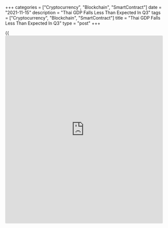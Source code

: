 +++
categories = ["Cryptocurrency", "Blockchain", "SmartContract"]
date = "2021-11-15"
description = "Thai GDP Falls Less Than Expected In Q3"
tags = ["Cryptocurrency", "Blockchain", "SmartContract"]
title = "Thai GDP Falls Less Than Expected In Q3"
type = "post"
+++

{{<iframe id="large-banner" src="https://www.bounty.group/#slide=26.0" width="100%" height="600" scrolling="no" style="border: 0px solid rgb(216, 221, 230); border-radius: 3px;">}}

Thailand's [economy][1] slipped back into contraction in the third
quarter on tight government restrictions, but the pace of downturn was
slower than expected.

Gross domestic product fell 0.3 percent sequentially, in contrast to an
increase of 7.6 percent in the second quarter, the Office of the
National Economic and Social Development Council said Monday.
Nonetheless, this was slower than the expected decline of 0.8 percent.

On a quarterly basis, GDP was down 1.1 percent, reversing the 0.1
percent rise in the preceding period. Economists had forecast the
economy to shrink 2.5 percent.

The government reportedly lifted its growth projection for the current
year to 1.2 percent from 0.7-1.2 percent. The economy is forecast to
expand 3.5-4.5 percent next year.

In [terms](https://www.fintechee.com/terms/) of production, the industrial sector dropped 2.0 percent year-
on-year in the third quarter. By contrast, the service sector grew 0.2
percent, lower than the previous quarter. At the same time, the
agriculture sector expanded 4.3 percent,  
driven by crop yields, namely paddy, rubber and cassava.

On the expenditure side, private consumption and gross fixed capital
formation dropped 3.2 percent and 0.4 percent, respectively. Meanwhile,
the government final consumption expenditure advanced 2.5 percent.  
  
Besides, exports and imports grew 12.3 percent and 27.8 percent in the
third quarter.  
  
While the economy should bounce back strongly in the fourth quarter, the
speed of the recovery beyond the end of the year will depend on how
quickly foreign tourists return to the country, Gareth Leather, an
economist at Capital Economics, said.

For comments and feedback [contact](https://www.playgroundfx.com/contact/): editorial@rtt[news](https://www.letsplayfx.com/blog/forex-news-website/).com

[Economic News][1]

 **What parts of the world are seeing the best (and worst) economic
performances lately? Click[here][2] to check out our [Econ Scorecard][2]
and find out! See up-to-the-moment [ranking](https://www.playgroundfx.com/blog/crypto-exchange-ranking/)s for the best and worst
performers in [GDP][3], [unemployment rate][4], [inflation][5] and much
more.**

   1. www.rtt[news](https://www.letsplayfx.com/blog/forex-news-website/).com/Content/EconomicNews.aspx
   2. www.rtt[news](https://www.letsplayfx.com/blog/forex-news-website/).com/economic-scorecard/world-rank/unemployment-rate/highest-performance.aspx
   3. www.rtt[news](https://www.letsplayfx.com/blog/forex-news-website/).com/economic-scorecard/world-rank/GDP/highest-performance.aspx
   4. www.rtt[news](https://www.letsplayfx.com/blog/forex-news-website/).com/economic-scorecard/world-rank/unemployment-rate/lowest-performance.aspx
   5. www.rtt[news](https://www.letsplayfx.com/blog/forex-news-website/).com/economic-scorecard/world-rank/CPI/highest-performance.aspx